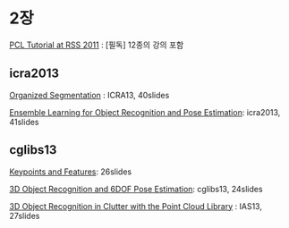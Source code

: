 # 2장

[PCL Tutorial at RSS 2011](http://www.pointclouds.org/media/rss2011.html) : \[필독\] 12종의 강의 포함

## icra2013

[Organized Segmentation](http://www.pointclouds.org/assets/icra2013/pcl_organized_segmentation.pdf) : ICRA13, 40slides

[Ensemble Learning for Object Recognition and Pose Estimation](http://www.pointclouds.org/assets/icra2013/ensembles.pdf): icra2013, 41slides

## cglibs13

[Keypoints and Features](http://www.pointclouds.org/assets/uploads/cglibs13_features.pdf): 26slides

[3D Object Recognition and 6DOF Pose Estimation](http://www.pointclouds.org/assets/uploads/cglibs13_recognition.pdf): cglibs13, 24slides

[3D Object Recognition in Clutter with the Point Cloud Library](http://www.pointclouds.org/assets/uploads/PCL-IAS13_Recognition.pdf) : IAS13, 27slides

